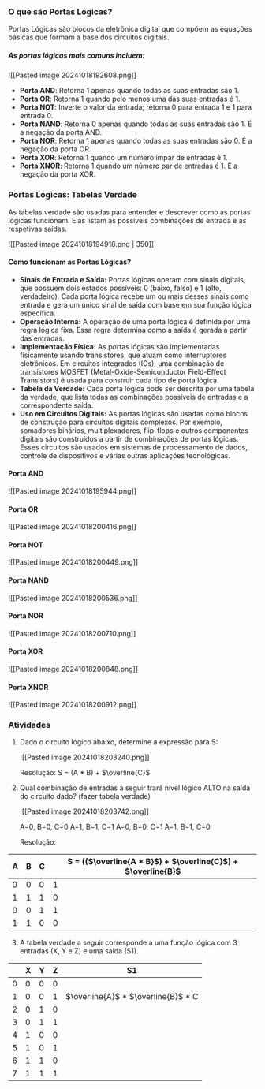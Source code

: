 ### O que são Portas Lógicas?

Portas Lógicas são blocos da eletrônica digital que compõem as equações básicas que formam a base dos circuitos digitais.

##### As portas lógicas mais comuns incluem:

![[Pasted image 20241018192608.png]]

- **Porta AND**: Retorna 1 apenas quando todas as suas entradas são 1.
- **Porta OR**: Retorna 1 quando pelo menos uma das suas entradas é 1.
- **Porta NOT**: Inverte o valor da entrada; retorna 0 para entrada 1 e 1 para entrada 0.
- **Porta NAND**: Retorna 0 apenas quando todas as suas entradas são 1. É a negação da porta AND.
- **Porta NOR**: Retorna 1 apenas quando todas as suas entradas são 0. É a negação da porta OR.
- **Porta XOR**: Retorna 1 quando um número ímpar de entradas é 1.
- **Porta XNOR**: Retorna 1 quando um número par de entradas é 1. É a negação da porta XOR.

### Portas Lógicas: Tabelas Verdade

As tabelas verdade são usadas para entender e descrever como as portas logicas funcionam. Elas listam as possíveis combinações de entrada e as respetivas saídas.

![[Pasted image 20241018194918.png | 350]]

#### Como funcionam as Portas Lógicas?

- **Sinais de Entrada e Saída:** Portas lógicas operam com sinais digitais, que possuem dois estados possíveis: 0 (baixo, falso) e 1 (alto, verdadeiro). Cada porta lógica recebe um ou mais desses sinais como entrada e gera um único sinal de saída com base em sua função lógica específica.
- **Operação Interna:** A operação de uma porta lógica é definida por uma regra lógica fixa. Essa regra determina como a saída é gerada a partir das entradas. 
- **Implementação Física:** As portas lógicas são implementadas fisicamente usando transistores, que atuam como interruptores eletrônicos. Em circuitos integrados (ICs), uma combinação de transístores MOSFET (Metal-Oxide-Semiconductor Field-Effect Transistors) é usada para construir cada tipo de porta lógica. 
- **Tabela da Verdade:** Cada porta lógica pode ser descrita por uma tabela da verdade, que lista todas as combinações possíveis de entradas e a correspondente saída. 
- **Uso em Circuitos Digitais:** As portas lógicas são usadas como blocos de construção para circuitos digitais complexos. Por exemplo, somadores binários, multiplexadores, flip-flops e outros componentes digitais são construídos a partir de combinações de portas lógicas. Esses circuitos são usados em sistemas de processamento de dados, controle de dispositivos e várias outras aplicações tecnológicas.

#### Porta AND

![[Pasted image 20241018195944.png]]

#### Porta OR

![[Pasted image 20241018200416.png]]

#### Porta NOT

![[Pasted image 20241018200449.png]]

#### Porta NAND

![[Pasted image 20241018200536.png]]

#### Porta NOR

![[Pasted image 20241018200710.png]]

#### Porta XOR

![[Pasted image 20241018200848.png]]

#### Porta XNOR

![[Pasted image 20241018200912.png]]

### Atividades

1. Dado o circuito lógico abaixo, determine a expressão para S:
	
	![[Pasted image 20241018203240.png]]
	
	Resolução:
		S = (A \* B) + $\overline{C}$
	
2. Qual combinação de entradas a seguir trará nível lógico ALTO na saída do circuito dado? (fazer tabela verdade)
	
	![[Pasted image 20241018203742.png]]
	
	A=0, B=0, C=0 
	A=1, B=1, C=1 
	A=0, B=0, C=1 
	A=1, B=1, C=0
	
	Resolução:
		

| A   | B   | C   | S = (($\overline{A * B}$) + $\overline{C}$) + $\overline{B}$ |
| --- | --- | --- | ------------------------------------------------------------ |
| 0   | 0   | 0   | 1                                                            |
| 1   | 1   | 1   | 0                                                            |
| 0   | 0   | 1   | 1                                                            |
| 1   | 1   | 0   | 0                                                            |
	
3. A tabela verdade a seguir corresponde a uma função lógica com 3 entradas (X, Y e Z) e uma saída (S1).
	
|     | X   | Y   | Z   | S1                                     |
| --- | --- | --- | --- | -------------------------------------- |
| 0   | 0   | 0   | 0   |                                        |
| 1   | 0   | 0   | 1   | $\overline{A}$ \* $\overline{B}$  \* C |
| 2   | 0   | 1   | 0   |                                        |
| 3   | 0   | 1   | 1   |                                        |
| 4   | 1   | 0   | 0   |                                        |
| 5   | 1   | 0   | 1   |                                        |
| 6   | 1   | 1   | 0   |                                        |
| 7   | 1   | 1   | 1   |                                        |
